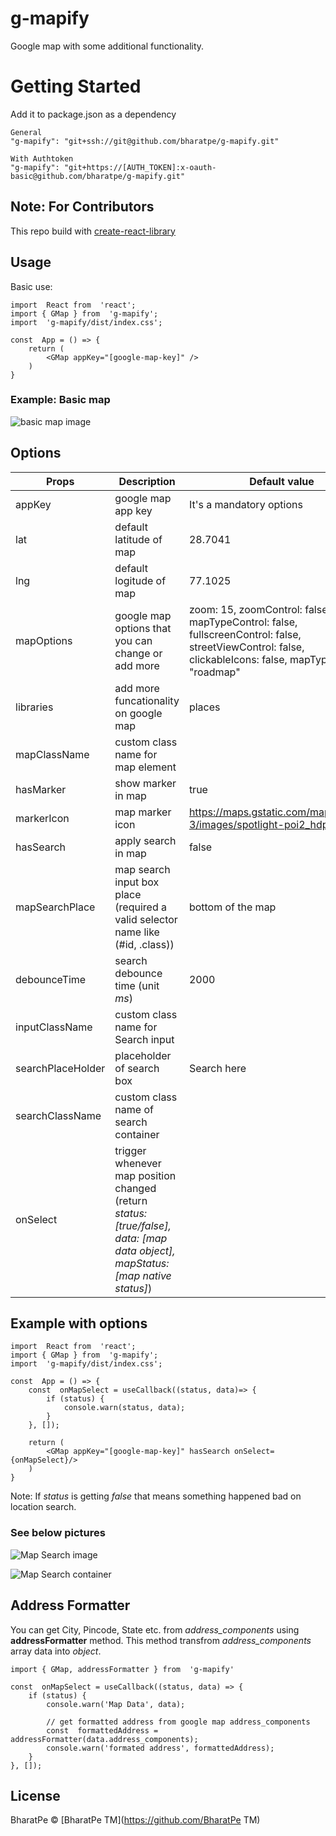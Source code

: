 # g-mapify
Google map with some additional functionality.
# Getting Started
Add it to package.json as a dependency

    General
    "g-mapify": "git+ssh://git@github.com/bharatpe/g-mapify.git"
    
    With Authtoken
    "g-mapify": "git+https://[AUTH_TOKEN]:x-oauth-basic@github.com/bharatpe/g-mapify.git"
## Note: For Contributors
This repo build with [create-react-library](https://github.com/transitive-bullshit/create-react-library)
## Usage
Basic use:

    import  React from  'react';
    import { GMap } from  'g-mapify';
    import  'g-mapify/dist/index.css';
    
    const  App = () => {
	    return (
		    <GMap appKey="[google-map-key]" />
	    )
    }
### Example: Basic map
![basic map image](https://github.com/bharatpe/react-g-map/blob/master/example/images/basic-map.jpg?raw=true)

## Options
|  Props | Description  | Default value
|--|--|--|
| appKey | google map app key | It's a mandatory options
|lat| default latitude of map | 28.7041
|lng| default logitude of map | 77.1025
|mapOptions| google map options that you can change or add more | zoom:  15, zoomControl:  false, mapTypeControl:  false, fullscreenControl:  false, streetViewControl:  false, clickableIcons:  false, mapTypeId:  "roadmap"
|libraries| add more funcationality on google map | places
|mapClassName| custom class name for map element| 
|hasMarker| show marker in map | true
|markerIcon| map marker icon | https://maps.gstatic.com/mapfiles/api-3/images/spotlight-poi2_hdpi.png
|hasSearch| apply search in map | false
|mapSearchPlace| map search input box place (required a valid selector name like (#id, .class)) | bottom of the map
|debounceTime| search debounce time (unit *ms*) | 2000
|inputClassName| custom class name for Search input | 
|searchPlaceHolder| placeholder of search box | Search here
|searchClassName| custom class name of search container
|onSelect| trigger whenever map position changed (return *status: [true/false], data: [map data object], mapStatus: [map native status]*)| 

## Example with options
    import  React from  'react';
    import { GMap } from  'g-mapify';
    import  'g-mapify/dist/index.css';
    
    const  App = () => {
        const  onMapSelect = useCallback((status, data)=> {
            if (status) {
	            console.warn(status, data);
	        }
        }, []);
        
	    return (
		    <GMap appKey="[google-map-key]" hasSearch onSelect={onMapSelect}/>
	    )
    }
 Note: If *status* is getting *false* that means something happened bad on location search.
### See below pictures
![Map Search image](https://github.com/bharatpe/react-g-map/blob/master/example/images/map-search2.jpg?raw=true)

![Map Search container](https://github.com/bharatpe/react-g-map/blob/master/example/images/map-search1.jpg?raw=true)

## Address Formatter
You can get City, Pincode, State etc. from *address_components* using **addressFormatter** method. This method transfrom *address_components* array data into *object*.

    import { GMap, addressFormatter } from  'g-mapify'
    
    const  onMapSelect = useCallback((status, data) => {
        if (status) {
	        console.warn('Map Data', data);
    
		    // get formatted address from google map address_components
		    const  formattedAddress = addressFormatter(data.address_components);
		    console.warn('formated address', formattedAddress);
		}
    }, []);

## License
BharatPe © [BharatPe TM](https://github.com/BharatPe TM)

